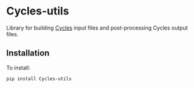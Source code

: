 # Cycles-utils
Library for building [Cycles](https://github.com/PSUmodeling/Cycles) input files and post-processing Cycles output files.

## Installation

To install:

```shell
pip install Cycles-utils
```
